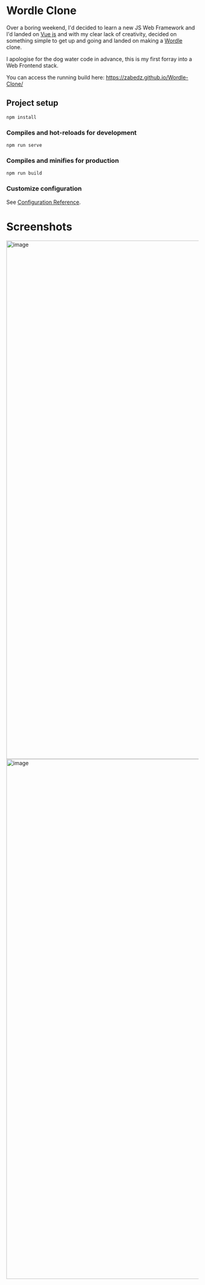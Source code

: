 # Wordle Clone

Over a boring weekend, I'd decided to learn a new JS Web Framework and I'd landed on [Vue js](https://vuejs.org/) and with my clear lack of creativity, decided on something simple to get up and going and landed on making a [Wordle](https://www.nytimes.com/games/wordle/index.html) clone. 

I apologise for the dog water code in advance, this is my first forray into a Web Frontend stack. 

You can access the running build here: https://zabedz.github.io/Wordle-Clone/

## Project setup
```
npm install
```

### Compiles and hot-reloads for development
```
npm run serve
```

### Compiles and minifies for production
```
npm run build
```

### Customize configuration
See [Configuration Reference](https://cli.vuejs.org/config/).

# Screenshots

<img width="1355" alt="image" src="https://user-images.githubusercontent.com/48093696/172296363-99a49049-62dc-4b10-9e6b-80380e402589.png">
<img width="1359" alt="image" src="https://user-images.githubusercontent.com/48093696/172296494-c7eb6384-b9ba-4fde-a62d-4af14d16b506.png">
